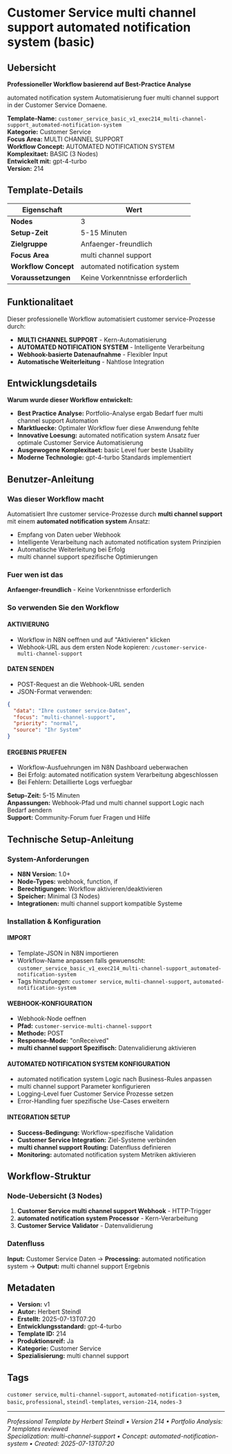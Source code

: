 # Customer Service multi channel support automated notification system (basic)

## Uebersicht

**Professioneller Workflow basierend auf Best-Practice Analyse**

automated notification system Automatisierung fuer multi channel support in der Customer Service Domaene.

**Template-Name:** `customer_service_basic_v1_exec214_multi-channel-support_automated-notification-system`  
**Kategorie:** Customer Service  
**Focus Area:** MULTI CHANNEL SUPPORT  
**Workflow Concept:** AUTOMATED NOTIFICATION SYSTEM  
**Komplexitaet:** BASIC (3 Nodes)  
**Entwickelt mit:** gpt-4-turbo  
**Version:** 214

## Template-Details

| **Eigenschaft** | **Wert** |
|------------------|----------|
| **Nodes** | 3 |
| **Setup-Zeit** | 5-15 Minuten |
| **Zielgruppe** | Anfaenger-freundlich |
| **Focus Area** | multi channel support |
| **Workflow Concept** | automated notification system |
| **Voraussetzungen** | Keine Vorkenntnisse erforderlich |

## Funktionalitaet

Dieser professionelle Workflow automatisiert customer service-Prozesse durch:
- **MULTI CHANNEL SUPPORT** - Kern-Automatisierung
- **AUTOMATED NOTIFICATION SYSTEM** - Intelligente Verarbeitung
- **Webhook-basierte Datenaufnahme** - Flexibler Input
- **Automatische Weiterleitung** - Nahtlose Integration



## Entwicklungsdetails

**Warum wurde dieser Workflow entwickelt:**
- **Best Practice Analyse:** Portfolio-Analyse ergab Bedarf fuer multi channel support Automation
- **Marktluecke:** Optimaler Workflow fuer diese Anwendung fehlte
- **Innovative Loesung:** automated notification system Ansatz fuer optimale Customer Service Automatisierung
- **Ausgewogene Komplexitaet:** basic Level fuer beste Usability
- **Moderne Technologie:** gpt-4-turbo Standards implementiert

## Benutzer-Anleitung

### Was dieser Workflow macht
Automatisiert Ihre customer service-Prozesse durch **multi channel support** mit einem **automated notification system** Ansatz:
- Empfang von Daten ueber Webhook
- Intelligente Verarbeitung nach automated notification system Prinzipien
- Automatische Weiterleitung bei Erfolg
- multi channel support spezifische Optimierungen

### Fuer wen ist das
**Anfaenger-freundlich** - Keine Vorkenntnisse erforderlich

### So verwenden Sie den Workflow

#### AKTIVIERUNG
- Workflow in N8N oeffnen und auf "Aktivieren" klicken
- Webhook-URL aus dem ersten Node kopieren: `/customer-service-multi-channel-support`

#### DATEN SENDEN
- POST-Request an die Webhook-URL senden
- JSON-Format verwenden:
```json
{
  "data": "Ihre customer service-Daten",
  "focus": "multi-channel-support",
  "priority": "normal",
  "source": "Ihr System"
}
```

#### ERGEBNIS PRUEFEN
- Workflow-Ausfuehrungen im N8N Dashboard ueberwachen
- Bei Erfolg: automated notification system Verarbeitung abgeschlossen
- Bei Fehlern: Detaillierte Logs verfuegbar

**Setup-Zeit:** 5-15 Minuten  
**Anpassungen:** Webhook-Pfad und multi channel support Logic nach Bedarf aendern  
**Support:** Community-Forum fuer Fragen und Hilfe

## Technische Setup-Anleitung

### System-Anforderungen
- **N8N Version:** 1.0+ 
- **Node-Types:** webhook, function, if
- **Berechtigungen:** Workflow aktivieren/deaktivieren
- **Speicher:** Minimal (3 Nodes)
- **Integrationen:** multi channel support kompatible Systeme

### Installation & Konfiguration

#### IMPORT
- Template-JSON in N8N importieren
- Workflow-Name anpassen falls gewuenscht: `customer_service_basic_v1_exec214_multi-channel-support_automated-notification-system`
- Tags hinzufuegen: `customer service`, `multi-channel-support`, `automated-notification-system`

#### WEBHOOK-KONFIGURATION
- Webhook-Node oeffnen
- **Pfad:** `customer-service-multi-channel-support`
- **Methode:** POST
- **Response-Mode:** "onReceived"
- **multi channel support Spezifisch:** Datenvalidierung aktivieren

#### AUTOMATED NOTIFICATION SYSTEM KONFIGURATION
- automated notification system Logic nach Business-Rules anpassen
- multi channel support Parameter konfigurieren
- Logging-Level fuer Customer Service Prozesse setzen
- Error-Handling fuer spezifische Use-Cases erweitern

#### INTEGRATION SETUP
- **Success-Bedingung:** Workflow-spezifische Validation
- **Customer Service Integration:** Ziel-Systeme verbinden
- **multi channel support Routing:** Datenfluss definieren
- **Monitoring:** automated notification system Metriken aktivieren

## Workflow-Struktur

### Node-Uebersicht (3 Nodes)

1. **Customer Service multi channel support Webhook** - HTTP-Trigger
2. **automated notification system Processor** - Kern-Verarbeitung
3. **Customer Service Validator** - Datenvalidierung








### Datenfluss
**Input:** Customer Service Daten -> **Processing:** automated notification system -> **Output:** multi channel support Ergebnis

## Metadaten

- **Version:** v1
- **Autor:** Herbert Steindl
- **Erstellt:** 2025-07-13T07:20
- **Entwicklungsstandard:** gpt-4-turbo
- **Template ID:** 214
- **Produktionsreif:** Ja
- **Kategorie:** Customer Service
- **Spezialisierung:** multi channel support

## Tags

`customer service`, `multi-channel-support`, `automated-notification-system`, `basic`, `professional`, `steindl-templates`, `version-214`, `nodes-3`

---

*Professional Template by Herbert Steindl • Version 214 • Portfolio Analysis: 7 templates reviewed*  
*Specialization: multi-channel-support • Concept: automated-notification-system • Created: 2025-07-13T07:20*